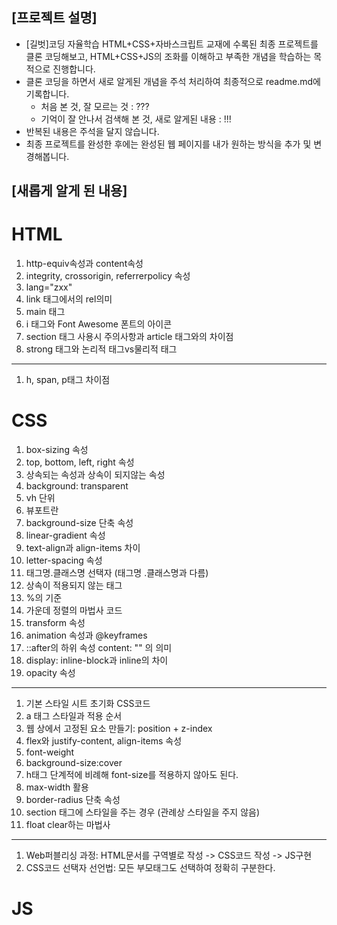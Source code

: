 ## [프로젝트 설명]

- [길벗]코딩 자율학습 HTML+CSS+자바스크립트 교재에 수록된 최종 프로젝트를 클론 코딩해보고, HTML+CSS+JS의 조화를 이해하고 부족한 개념을 학습하는 목적으로 진행합니다.
- 클론 코딩을 하면서 새로 알게된 개념을 주석 처리하여 최종적으로 readme.md에 기록합니다.
  - 처음 본 것, 잘 모르는 것 : ???
  - 기억이 잘 안나서 검색해 본 것, 새로 알게된 내용 : !!!
- 반복된 내용은 주석을 달지 않습니다.
- 최종 프로젝트를 완성한 후에는 완성된 웹 페이지를 내가 원하는 방식을 추가 및 변경해봅니다.

## [새롭게 알게 된 내용]

# HTML

1. http-equiv속성과 content속성
2. integrity, crossorigin, referrerpolicy 속성
3. lang="zxx"
4. link 태그에서의 rel의미
5. main 태그
6. i 태그와 Font Awesome 폰트의 아이콘
7. section 태그 사용시 주의사항과 article 태그와의 차이점
8. strong 태그와 논리적 태그vs물리적 태그

---

1. h, span, p태그 차이점

# CSS

1. box-sizing 속성
2. top, bottom, left, right 속성
3. 상속되는 속성과 상속이 되지않는 속성
4. background: transparent
5. vh 단위
6. 뷰포트란
7. background-size 단축 속성
8. linear-gradient 속성
9. text-align과 align-items 차이
10. letter-spacing 속성
11. 태그명.클래스명 선택자 (태그명 .클래스명과 다름)
12. 상속이 적용되지 않는 태그
13. %의 기준
14. 가운데 정렬의 마법사 코드
15. transform 속성
16. animation 속성과 @keyframes
17. ::after의 하위 속성 content: "" 의 의미
18. display: inline-block과 inline의 차이
19. opacity 속성

---

1. 기본 스타일 시트 초기화 CSS코드
2. a 태그 스타일과 적용 순서
3. 웹 상에서 고정된 요소 만들기: position + z-index
4. flex와 justify-content, align-items 속성
5. font-weight
6. background-size:cover
7. h태그 단계적에 비례해 font-size를 적용하지 않아도 된다.
8. max-width 활용
9. border-radius 단축 속성
10. section 태그에 스타일을 주는 경우 (관례상 스타일을 주지 않음)
11. float clear하는 마법사

---

1. Web퍼블리싱 과정: HTML문서를 구역별로 작성 -> CSS코드 작성 -> JS구현
2. CSS코드 선택자 선언법: 모든 부모태그도 선택하여 정확히 구분한다.

# JS
